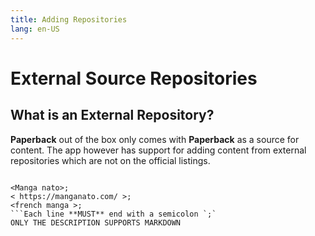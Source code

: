 ```yaml
---
title: Adding Repositories
lang: en-US
---
```


# External Source Repositories
## What is an External Repository?

**Paperback** out of the box only comes with **Paperback** as a source for content. The app however has support for adding content from external repositories which are not on the official listings. 

```

<Manga nato>;
< https://manganato.com/ >;
<french manga >;
```Each line **MUST** end with a semicolon `;`
ONLY THE DESCRIPTION SUPPORTS MARKDOWN
